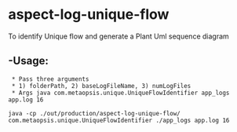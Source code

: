# aspect-log-unique-flow
To identify Unique flow and generate a Plant Uml sequence diagram

-Usage:
-
     * Pass three arguments
     * 1) folderPath, 2) baseLogFileName, 3) numLogFiles
     * Args java com.metaopsis.unique.UniqueFlowIdentifier app_logs app.log 16
    
    java -cp ./out/production/aspect-log-unique-flow/ com.metaopsis.unique.UniqueFlowIdentifier ./app_logs app.log 16

